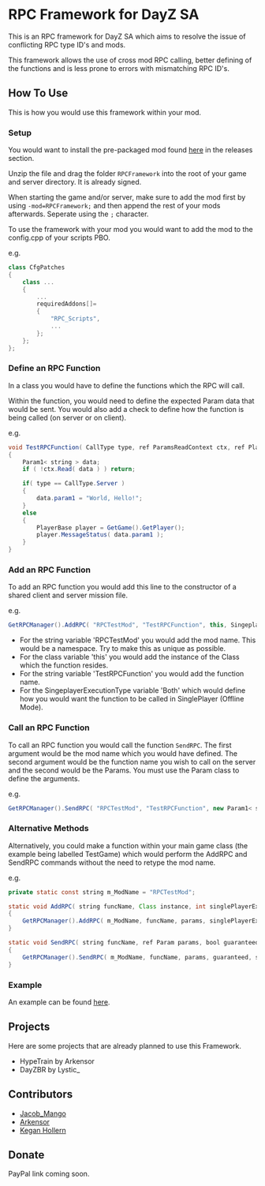 # RPC Framework for DayZ SA
This is an RPC framework for DayZ SA which aims to resolve the issue of conflicting RPC type ID's and mods.

This framework allows the use of cross mod RPC calling, better defining of the functions and is less prone to errors with mismatching RPC ID's.

## How To Use

This is how you would use this framework within your mod. 

### Setup

You would want to install the pre-packaged mod found [here](https://github.com/Jacob-Mango/DayZ-RPCFramework/releases) in the releases section.

Unzip the file and drag the folder `RPCFramework` into the root of your game and server directory. It is already signed.

When starting the game and/or server, make sure to add the mod first by using `-mod=RPCFramework;` and then append the rest of your mods afterwards. Seperate using the `;` character.

To use the framework with your mod you would want to add the mod to the config.cpp of your scripts PBO.

e.g.

```cpp
class CfgPatches
{
    class ...
    {
        ...
        requiredAddons[]=
        {
			"RPC_Scripts",
			...
        };
    };
};
```

### Define an RPC Function
In a class you would have to define the functions which the RPC will call. 

Within the function, you would need to define the expected Param data that would be sent. You would also add a check to define how the function is being called (on server or on client). 

e.g.

```java
void TestRPCFunction( CallType type, ref ParamsReadContext ctx, ref PlayerIdentity sender, ref Object target )
{
    Param1< string > data;
    if ( !ctx.Read( data ) ) return;

    if( type == CallType.Server )
    {        
        data.param1 = "World, Hello!";
    }
    else
    {
        PlayerBase player = GetGame().GetPlayer();
        player.MessageStatus( data.param1 );
    }
}
```

### Add an RPC Function
To add an RPC function you would add this line to the constructor of a shared client and server mission file.

e.g.

```java
GetRPCManager().AddRPC( "RPCTestMod", "TestRPCFunction", this, SingeplayerExecutionType.Both ); 
```

* For the string variable 'RPCTestMod' you would add the mod name. This would be a namespace. Try to make this as unique as possible.
* For the class variable 'this' you would add the instance of the Class which the function resides.
* For the string variable 'TestRPCFunction' you would add the function name. 
* For the SingeplayerExecutionType variable 'Both' which would define how you would want the function to be called in SinglePlayer (Offline Mode).

### Call an RPC Function
To call an RPC function you would call the function `SendRPC`. The first argument would be the mod name which you would have defined. The second argument would be the function name you wish to call on the server and the second would be the Params. You must use the Param class to define the arguments.

e.g.

```java
GetRPCManager().SendRPC( "RPCTestMod", "TestRPCFunction", new Param1< string >( "Hello, World!" ) );  
```

### Alternative Methods

Alternatively, you could make a function within your main game class (the example being labelled TestGame) which would perform the AddRPC and SendRPC commands without the need to retype the mod name.

e.g.

```java
private static const string m_ModName = "RPCTestMod";

static void AddRPC( string funcName, Class instance, int singlePlayerExecType = SingeplayerExecutionType.Client )
{
    GetRPCManager().AddRPC( m_ModName, funcName, params, singlePlayerExecType );
}

static void SendRPC( string funcName, ref Param params, bool guaranteed = true, ref PlayerIdentity sendToIdentity = NULL, ref Object sendToTarget = NULL )
{
    GetRPCManager().SendRPC( m_ModName, funcName, params, guaranteed, sendToIdentity, sendToTarget );
}
```

### Example
An example can be found [here](https://github.com/Jacob-Mango/DayZ-RPCFramework/blob/master/Examples/RPCFramework_Test/Addons/test/5_Mission/TestGame.c).

## Projects

Here are some projects that are already planned to use this Framework.

* HypeTrain by Arkensor
* DayZBR by Lystic_

## Contributors

* [Jacob_Mango](https://github.com/Jacob-Mango)
* [Arkensor](https://github.com/Arkensor)
* [Kegan Hollern](https://gitlab.desolationredux.com/kegan)

## Donate

PayPal link coming soon.